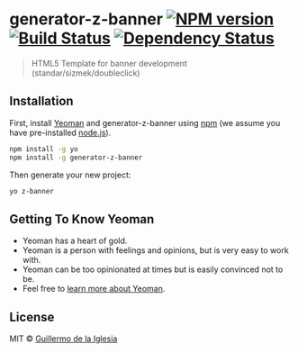 # generator-z-banner [![NPM version][npm-image]][npm-url] [![Build Status][travis-image]][travis-url] [![Dependency Status][daviddm-image]][daviddm-url]
> HTML5 Template for banner development (standar/sizmek/doubleclick)

## Installation

First, install [Yeoman](http://yeoman.io) and generator-z-banner using [npm](https://www.npmjs.com/) (we assume you have pre-installed [node.js](https://nodejs.org/)).

```bash
npm install -g yo
npm install -g generator-z-banner
```

Then generate your new project:

```bash
yo z-banner
```

## Getting To Know Yeoman

 * Yeoman has a heart of gold.
 * Yeoman is a person with feelings and opinions, but is very easy to work with.
 * Yeoman can be too opinionated at times but is easily convinced not to be.
 * Feel free to [learn more about Yeoman](http://yeoman.io/).

## License

MIT © [Guillermo de la Iglesia](https://zguillez.io)


[npm-image]: https://badge.fury.io/js/generator-z-banner.svg
[npm-url]: https://npmjs.org/package/generator-z-banner
[travis-image]: https://travis-ci.org/zguillez/generator-z-banner.svg?branch=master
[travis-url]: https://travis-ci.org/zguillez/generator-z-banner
[daviddm-image]: https://david-dm.org/zguillez/generator-z-banner.svg?theme=shields.io
[daviddm-url]: https://david-dm.org/zguillez/generator-z-banner
